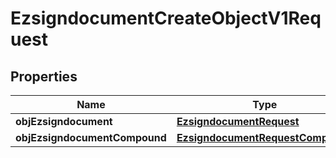 
# EzsigndocumentCreateObjectV1Request

## Properties
| Name | Type | Description | Notes |
| ------------ | ------------- | ------------- | ------------- |
| **objEzsigndocument** | [**EzsigndocumentRequest**](EzsigndocumentRequest.md) |  |  [optional] |
| **objEzsigndocumentCompound** | [**EzsigndocumentRequestCompound**](EzsigndocumentRequestCompound.md) |  |  [optional] |



